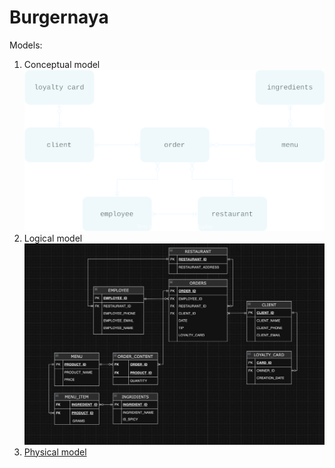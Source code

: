 # Burgernaya

Models:
1) Conceptual model
![](models/conceptual_model.svg?raw=true)
2) Logical model
![](models/logicalmodel.jpg?raw=true)
3) [Physical model](https://docs.google.com/spreadsheets/d/1pJ_IeV2bRsPsrvJIh8VMiwwVn6Du_vbKUxR26MKrNlE/edit?usp=sharing)
